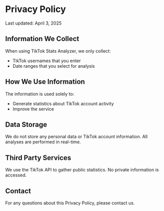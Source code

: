 # Privacy Policy

Last updated: April 3, 2025

## Information We Collect
When using TikTok Stats Analyzer, we only collect:
- TikTok usernames that you enter
- Date ranges that you select for analysis

## How We Use Information
The information is used solely to:
- Generate statistics about TikTok account activity
- Improve the service

## Data Storage
We do not store any personal data or TikTok account information. All analyses are performed in real-time.

## Third Party Services
We use the TikTok API to gather public statistics. No private information is accessed.

## Contact
For any questions about this Privacy Policy, please contact us.

